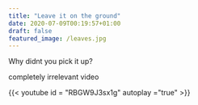 ```yaml
---
title: "Leave it on the ground"
date: 2020-07-09T00:19:57+01:00
draft: false
featured_image: /leaves.jpg
---
```

Why didnt you pick it up?

completely irrelevant video


{{< youtube id = "RBGW9J3sx1g" autoplay ="true" >}}